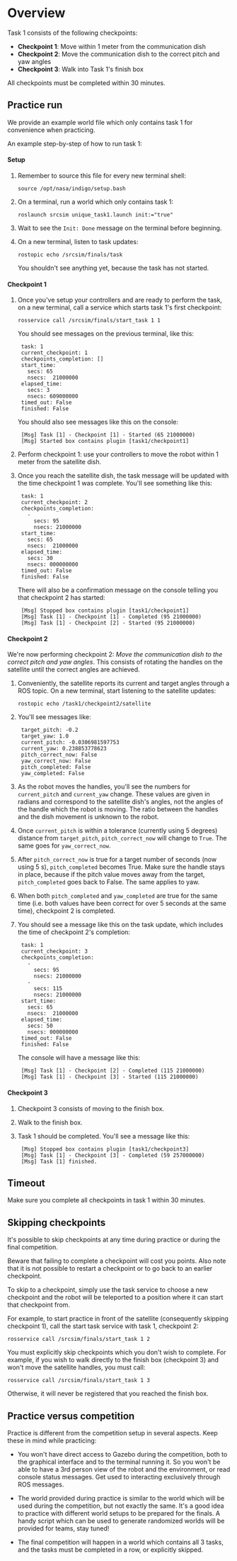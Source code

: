 # Overview

Task 1 consists of the following checkpoints:

* **Checkpoint 1**: Move within 1 meter from the communication dish
* **Checkpoint 2**: Move the communication dish to the correct pitch and yaw angles
* **Checkpoint 3**: Walk into Task 1's finish box

All checkpoints must be completed within 30 minutes.

## Practice run

We provide an example world file which only contains task 1 for convenience
when practicing.

An example step-by-step of how to run task 1:

#### Setup

1. Remember to source this file for every new terminal shell:

    ```
    source /opt/nasa/indigo/setup.bash
    ```

1. On a terminal, run a world which only contains task 1:

    ```
    roslaunch srcsim unique_task1.launch init:="true"
    ```

1. Wait to see the `Init: Done` message on the terminal before beginning.

1. On a new terminal, listen to task updates:

    ```
    rostopic echo /srcsim/finals/task
    ```

    You shouldn't see anything yet, because the task has not started.


#### Checkpoint 1

1. Once you've setup your controllers and are ready to perform the task, on a
   new terminal, call a service which starts task 1's first checkpoint:

    ```
    rosservice call /srcsim/finals/start_task 1 1
    ```

    You should see messages on the previous terminal, like this:

        task: 1
        current_checkpoint: 1
        checkpoints_completion: []
        start_time:
          secs: 65
          nsecs:  21000000
        elapsed_time:
          secs: 3
          nsecs: 609000000
        timed_out: False
        finished: False

    You should also see messages like this on the console:

        [Msg] Task [1] - Checkpoint [1] - Started (65 21000000)
        [Msg] Started box contains plugin [task1/checkpoint1]

1. Perform checkpoint 1: use your controllers to move the robot within 1 meter 
from the satellite dish.

1. Once you reach the satellite dish, the task message will be updated with the
time checkpoint 1 was complete. You'll see something like this:

        task: 1
        current_checkpoint: 2
        checkpoints_completion:
          -
            secs: 95
            nsecs: 21000000
        start_time:
          secs: 65
          nsecs:  21000000
        elapsed_time:
          secs: 30
          nsecs: 000000000
        timed_out: False
        finished: False

    There will also be a confirmation message on the console telling you that 
    checkpoint 2 has started:

        [Msg] Stopped box contains plugin [task1/checkpoint1]
        [Msg] Task [1] - Checkpoint [1] - Completed (95 21000000)
        [Msg] Task [1] - Checkpoint [2] - Started (95 21000000)

#### Checkpoint 2

We're now performing checkpoint 2: *Move the communication dish to the
correct pitch and yaw angles*. This consists of rotating the handles on the
satellite until the correct angles are achieved.

1. Conveniently, the satellite reports its current and target angles through a
ROS topic. On a new terminal, start listening to the satellite updates:

    ```
    rostopic echo /task1/checkpoint2/satellite
    ```

1. You'll see messages like:

        target_pitch: -0.2
        target_yaw: 1.0
        current_pitch: -0.0306981597753
        current_yaw: 0.238853778623
        pitch_correct_now: False
        yaw_correct_now: False
        pitch_completed: False
        yaw_completed: False

1. As the robot moves the handles, you'll see the numbers for `current_pitch`
and `current_yaw` change. These values are given in radians and correspond to
the satellite dish's angles, not the angles of the handle which the robot is 
moving. The ratio between the handles and the dish movement is unknown to the 
robot.

1. Once `current_pitch` is within a tolerance (currently using 5 degrees)
distance from `target_pitch`, `pitch_correct_now` will change to `True`. The
same goes for `yaw_correct_now`.

1. After `pitch_correct_now` is true for a target number of seconds
(now using 5 s), `pitch_completed` becomes True. Make sure the handle stays in
place, because if the pitch value moves away from the target, `pitch_completed`
goes back to False. The same applies to yaw.

1. When both `pitch_completed` and `yaw_completed` are true for the same time
(i.e. both values have been correct for over 5 seconds at the same time),
checkpoint 2 is completed.

1. You should see a message like this on the task update, which includes the
time of checkpoint 2's completion:


        task: 1
        current_checkpoint: 3
        checkpoints_completion:
          -
            secs: 95
            nsecs: 21000000
          -
            secs: 115
            nsecs: 21000000
        start_time:
          secs: 65
          nsecs:  21000000
        elapsed_time:
          secs: 50
          nsecs: 000000000
        timed_out: False
        finished: False

    The console will have a message like this:

        [Msg] Task [1] - Checkpoint [2] - Completed (115 21000000)
        [Msg] Task [1] - Checkpoint [3] - Started (115 21000000)

#### Checkpoint 3

1. Checkpoint 3 consists of moving to the finish box.

1. Walk to the finish box.

1. Task 1 should be completed. You'll see a message like this:

        [Msg] Stopped box contains plugin [task1/checkpoint3]
        [Msg] Task [1] - Checkpoint [3] - Completed (59 257000000)
        [Msg] Task [1] finished.

## Timeout

Make sure you complete all checkpoints in task 1 within 30 minutes.

## Skipping checkpoints

It's possible to skip checkpoints at any time during practice or during the
final competition.

Beware that failing to complete a checkpoint will cost you points. Also note
that it is not possible to restart a checkpoint or to go back to an earlier
checkpoint.

To skip to a checkpoint, simply use the task service to choose a new checkpoint
and the robot will be teleported to a position where it can start that
checkpoint from.

For example, to start practice in front of the satellite (consequently skipping
checkpoint 1), call the start task service with task 1, checkpoint 2:

    rosservice call /srcsim/finals/start_task 1 2

You must explicitly skip checkpoints which you don't wish to complete. For
example, if you wish to walk directly to the finish box (checkpoint 3) and
won't move the satellite handles, you must call:

    rosservice call /srcsim/finals/start_task 1 3

Otherwise, it will never be registered that you reached the finish box.

## Practice versus competition

Practice is different from the competition setup in several aspects. Keep these 
in mind while practicing:

* You won't have direct access to Gazebo during the competition, both to the 
graphical interface and to the terminal running it. So you won't be able to 
have a 3rd person view of the robot and the environment, or read console status 
messages. Get used to interacting exclusively through ROS messages.

* The world provided during practice is similar to the world which will be used
during the competition, but not exactly the same. It's a good idea to practice 
with different world setups to be prepared for the finals. A handy script which 
can be used to generate randomized worlds will be provided for teams, stay tuned!

* The final competition will happen in a world which contains all 3 tasks, and the
tasks must be completed in a row, or explicitly skipped.